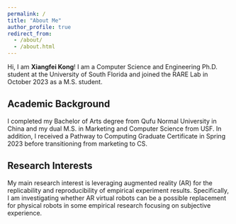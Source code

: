 ```yaml
---
permalink: /
title: "About Me"
author_profile: true
redirect_from: 
  - /about/
  - /about.html
---
```


Hi, I am **Xiangfei Kong**! I am a Computer Science and Engineering Ph.D. student at the University of South Florida and joined the RARE Lab in October 2023 as a M.S. student. 

## Academic Background
I completed my Bachelor of Arts degree from Qufu Normal University in China and my dual M.S. in Marketing and Computer Science from USF. In addition, I received a Pathway to Computing Graduate Certificate in Spring 2023 before transitioning from marketing to CS.

## Research Interests
My main research interest is leveraging augmented reality (AR) for the replicability and reproducibility of empirical experiment results. Specifically, I am investigating whether AR virtual robots can be a possible replacement for physical robots in some empirical research focusing on subjective experience.
